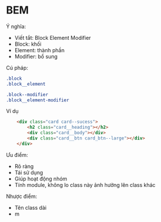 # BEM

Ý nghĩa:

 - Viết tắt: Block Element Modifier
  - Block: khối
  - Element: thành phần
  - Modifier: bổ sung

Cú pháp:

```css
.block
.block__element

.block--modifier
.block__element-modifier
```

Ví dụ

```html
    <div class="card card--sucess">
        <h2 class="card__heading"></h2>
        <div class="card__body"></div>
        <div class="card__btn card_btn--large"></div>
    </div>
```

Ưu điểm:

- Rõ ràng
- Tái sử dụng
- Giúp hoạt động nhóm
- Tính module, không lo class này ảnh hưởng lên class khác

Nhược điểm: 

- Tên class dài
- m